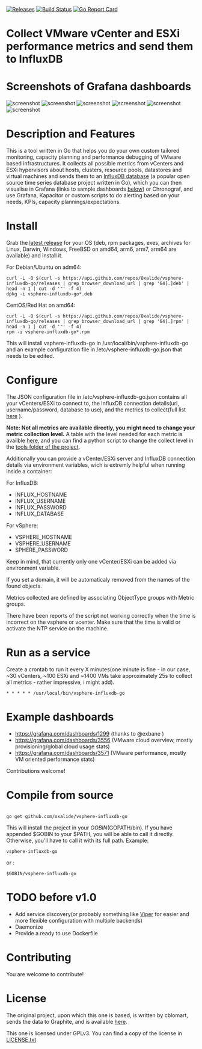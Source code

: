 [![Releases](https://img.shields.io/github/release/Oxalide/vsphere-influxdb-go.svg?style=flat-square)](https://github.com/Oxalide/vsphere-influxdb-go/releases/latest) [![Build Status](https://travis-ci.org/Oxalide/vsphere-influxdb-go.svg?branch=master)](https://travis-ci.org/Oxalide/vsphere-influxdb-go) [![Go Report Card](https://goreportcard.com/badge/Oxalide/vsphere-influxdb-go)](https://goreportcard.com/report/github.com/Oxalide/vsphere-influxdb-go)

# Collect VMware vCenter and ESXi performance metrics and send them to InfluxDB

# Screenshots of Grafana dashboards
![screenshot](https://grafana.com/api/dashboards/3556/images/2224/image)
![screenshot](https://grafana.com/api/dashboards/3556/images/2227/image)
![screenshot](https://grafana.com/api/dashboards/3556/images/2230/image)
![screenshot](https://grafana.com/api/dashboards/3571/images/2245/image)
![screenshot](https://grafana.com/api/dashboards/3571/images/2251/image)
![screenshot](https://grafana.com/api/dashboards/3571/images/2254/image)

# Description and Features
This is a tool written in Go that helps you do your own custom tailored monitoring, capacity planning and performance debugging of VMware based infrastructures. It collects all possible metrics from vCenters and ESXi hypervisors about hosts, clusters, resource pools, datastores and virtual machines and sends them to an [InfluxDB database](https://github.com/influxdata/influxdb) (a popular open source time series database project written in Go), which you can then visualise in Grafana (links to sample dashboards [below](#example-dashboards)) or Chronograf, and use Grafana, Kapacitor or custom scripts to do alerting based on your needs, KPIs, capacity plannings/expectations.

# Install 
Grab the [latest release](https://github.com/Oxalide/vsphere-influxdb-go/releases/latest) for your OS (deb, rpm packages, exes, archives for Linux, Darwin, Windows, FreeBSD on amd64, arm6, arm7, arm64 are available) and install it.

For Debian/Ubuntu on adm64:
```
curl -L -O $(curl -s https://api.github.com/repos/Oxalide/vsphere-influxdb-go/releases | grep browser_download_url | grep '64[.]deb' | head -n 1 | cut -d '"' -f 4)
dpkg -i vsphere-influxdb-go*.deb
```

CentOS/Red Hat on amd64:
```
curl -L -O $(curl -s https://api.github.com/repos/Oxalide/vsphere-influxdb-go/releases | grep browser_download_url | grep '64[.]rpm' | head -n 1 | cut -d '"' -f 4)
rpm -i vsphere-influxdb-go*.rpm
```

This will install vsphere-influxdb-go in /usr/local/bin/vsphere-influxdb-go and an example configuration file in /etc/vsphere-influxdb-go.json that needs to be edited.


# Configure

The JSON configuration file in /etc/vsphere-influxdb-go.json contains all your vCenters/ESXi to connect to, the InfluxDB connection details(url, username/password, database to use), and the metrics to collect(full list [here](http://www.virten.net/2015/05/vsphere-6-0-performance-counter-description/) ).

**Note: Not all metrics are available directly, you might need to change your metric collection level.**
A table with the level needed for each metric is availble [here](http://www.virten.net/2015/05/which-performance-counters-are-available-in-each-statistic-level/), and you can find a python script to change the collect level in the [tools folder of the project](./tools/).

Additionally  you can provide a vCenter/ESXi server and InfluxDB connection details via environment variables, wich is extremly helpful when running inside a container:

For InfluxDB:
* INFLUX\_HOSTNAME
* INFLUX\_USERNAME
* INFLUX\_PASSWORD
* INFLUX\_DATABASE

For vSphere:
* VSPHERE\_HOSTNAME
* VSPHERE\_USERNAME
* SPHERE\_PASSWORD 

Keep in mind, that currently only one vCenter/ESXi can be added via environment variable.

If you set a domain, it will be automaticaly removed from the names of the found objects.

Metrics collected are defined by associating ObjectType groups with Metric groups.

There have been reports of the script not working correctly when the time is incorrect on the vsphere or vcenter. Make sure that the time is valid or activate the NTP service on the machine.

# Run as a service

Create a crontab to run it every X minutes(one minute is fine - in our case, ~30 vCenters, ~100 ESXi and ~1400 VMs take approximately 25s to collect all metrics - rather impressive, i might add).
```
* * * * * /usr/local/bin/vsphere-influxdb-go
```

# Example dashboards
* https://grafana.com/dashboards/1299 (thanks to @exbane )
* https://grafana.com/dashboards/3556 (VMware cloud overview, mostly provisioning/global cloud usage stats)
* https://grafana.com/dashboards/3571 (VMware performance, mostly VM oriented performance stats)

Contributions welcome!


# Compile from source

```

go get github.com/oxalide/vsphere-influxdb-go

```
This will install the project in your $GOBIN($GOPATH/bin). If you have appended $GOBIN to your $PATH, you will be able to call it directly. Otherwise, you'll have to call it with its full path.
Example:
```
vsphere-influxdb-go
```
or :
```
$GOBIN/vsphere-influxdb-go
```

# TODO before v1.0
* Add service discovery(or probably something like [Viper](https://github.com/spf13/viper) for easier and more flexible configuration with multiple backends)
* Daemonize
* Provide a ready to use Dockerfile

# Contributing
You are welcome to contribute!

# License 

The original project, upon which this one is based, is written by cblomart, sends the data to Graphite, and is available [here](https://github.com/cblomart/vsphere-graphite). 

This one is licensed under GPLv3. You can find a copy of the license in [LICENSE.txt](./LICENSE.txt)


